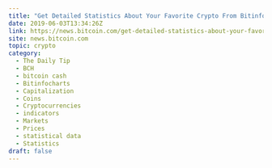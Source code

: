 ```yaml
---
title: "Get Detailed Statistics About Your Favorite Crypto From Bitinfocharts"
date: 2019-06-03T13:34:26Z
link: https://news.bitcoin.com/get-detailed-statistics-about-your-favorite-crypto-from-bitinfocharts/?utm_medium=RSS&utm_source=hune
site: news.bitcoin.com
topic: crypto
category:
  - The Daily Tip
  - BCH
  - bitcoin cash
  - Bitinfocharts
  - Capitalization
  - Coins
  - Cryptocurrencies
  - indicators
  - Markets
  - Prices
  - statistical data
  - Statistics
draft: false
---
```

